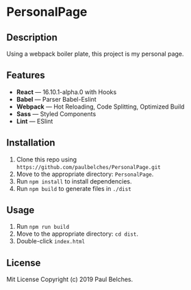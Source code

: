 # PersonalPage

## Description

Using a webpack boiler plate, this project 
is my personal page.

## Features

- **React** — 16.10.1-alpha.0 with Hooks
- **Babel** — Parser Babel-Eslint
- **Webpack**  — Hot Reloading, Code Splitting, Optimized Build
- **Sass** — Styled Components
- **Lint** — ESlint



## Installation

1. Clone this repo using `https://github.com/paulbelches/PersonalPage.git`<br />
2. Move to the appropriate directory: `PersonalPage`.<br />
3. Run `npm install` to install dependencies.<br />
4. Run `npm build` to generate files in `./dist`<br />

## Usage 

1. Run `npm run build`
2. Move to the appropriate directory: `cd dist`.<br />
3. Double-click `index.html`

## License

Mit License Copyright (c) 2019 Paul Belches.
